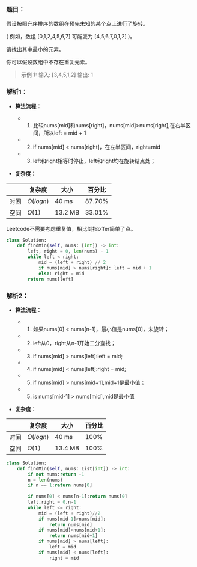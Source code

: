 ### 题目：
假设按照升序排序的数组在预先未知的某个点上进行了旋转。

( 例如，数组 [0,1,2,4,5,6,7] 可能变为 [4,5,6,7,0,1,2] )。

请找出其中最小的元素。

你可以假设数组中不存在重复元素。

>示例 1:
输入: [3,4,5,1,2]
输出: 1

### 解析1：
* **算法流程：**
  * 1. 比较nums[mid]和nums[right]，nums[mid]>nums[right],在右半区间，所以left = mid + 1
  * 2. if nums[mid] < nums[right]，在左半区间，right=mid
  * 3. left和right相等时停止，left和right均在旋转结点处；

* **复杂度：**

|  |复杂度|大小|百分比|
|--|--|--|--|
|时间|$O(logn)$|40 ms|87.70%|
|空间|$O(1)$|13.2 MB|33.01%|

Leetcode不需要考虑重复值，相比剑指offer简单了点。
```python
class Solution:
    def findMin(self, nums: [int]) -> int:
        left, right = 0, len(nums) - 1
        while left < right:
            mid = (left + right) // 2
            if nums[mid] > nums[right]: left = mid + 1
            else: right = mid
        return nums[left] 
```

### 解析2：
* **算法流程：**
  * 1. 如果nums[0] < nums[n-1]，最小值是nums[0]，未旋转；
  * 2. left从0，right从n-1开始二分查找；
  * 3. if nums[mid] > nums[left]:left = mid;
  * 4. if nums[mid] < nums[left]:right = mid;
  * 5. if nums[mid] > nums[mid+1],mid+1是最小值；
  * 5. is nums[mid-1] > nums[mid],mid是最小值

* **复杂度：**

|  |复杂度|大小|百分比|
|--|--|--|--|
|时间|$O(logn)$|40 ms|100%|
|空间|$O(1)$|13.4 MB|100%|

```python
class Solution:
    def findMin(self, nums: List[int]) -> int:
        if not nums:return -1
        n = len(nums)
        if n == 1:return nums[0]
        
        if nums[0] < nums[n-1]:return nums[0]
        left,right = 0,n-1
        while left <= right:
            mid = (left + right)//2
            if nums[mid-1]>nums[mid]:
                return nums[mid]
            if nums[mid]>nums[mid+1]:
                return nums[mid+1]
            if nums[mid] > nums[left]:
                left = mid
            if nums[mid] < nums[left]:
                right = mid
```